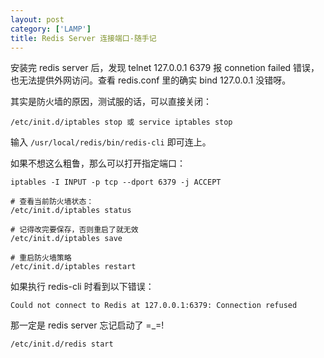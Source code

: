 ```yaml
---
layout: post
category: ['LAMP']
title: Redis Server 连接端口-随手记
---
```


安装完 redis server 后，发现 telnet 127.0.0.1 6379 报 connetion failed 错误，也无法提供外网访问。查看 redis.conf 里的确实 bind 127.0.0.1 没错呀。

其实是防火墙的原因，测试服的话，可以直接关闭：

    /etc/init.d/iptables stop 或 service iptables stop

输入 `/usr/local/redis/bin/redis-cli` 即可连上。

如果不想这么粗鲁，那么可以打开指定端口：

    iptables -I INPUT -p tcp --dport 6379 -j ACCEPT

    # 查看当前防火墙状态：
    /etc/init.d/iptables status

    # 记得改完要保存，否则重启了就无效
    /etc/init.d/iptables save

    # 重启防火墙策略
    /etc/init.d/iptables restart

如果执行 redis-cli 时看到以下错误：

    Could not connect to Redis at 127.0.0.1:6379: Connection refused

那一定是 redis server 忘记启动了 =_=!

    /etc/init.d/redis start